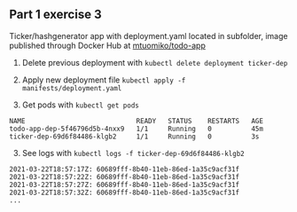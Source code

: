 ## Part 1 exercise 3

Ticker/hashgenerator app with deployment.yaml located in subfolder, image published through Docker Hub at [mtuomiko/todo-app](https://hub.docker.com/r/mtuomiko/ticker)

1. Delete previous deployment with `kubectl delete deployment ticker-dep`

2. Apply new deployment file `kubectl apply -f manifests/deployment.yaml`

3. Get pods with `kubectl get pods`

```
NAME                            READY   STATUS    RESTARTS   AGE
todo-app-dep-5f46796d5b-4nxx9   1/1     Running   0          45m
ticker-dep-69d6f84486-klgb2     1/1     Running   0          3s
```

3. See logs with `kubectl logs -f ticker-dep-69d6f84486-klgb2`

```
2021-03-22T18:57:17Z: 60689fff-8b40-11eb-86ed-1a35c9acf31f
2021-03-22T18:57:22Z: 60689fff-8b40-11eb-86ed-1a35c9acf31f
2021-03-22T18:57:27Z: 60689fff-8b40-11eb-86ed-1a35c9acf31f
2021-03-22T18:57:32Z: 60689fff-8b40-11eb-86ed-1a35c9acf31f
...
```